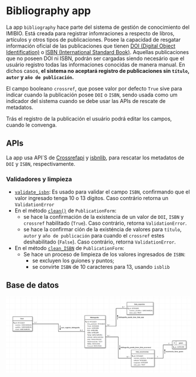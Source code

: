 # Bibliography app
La app `bibliography` hace parte del sistema de gestión de conocimiento del IMIBIO. Está creada para registrar infomraciones a respecto de libros, artículos y otros tipos de publicaciones. Posee la capacidad de resgatar información oficial de las publicaciones que tienen [DOI (Digital Object Identification)](https://www.doi.org/) o [ISBN (International Standard Book)](https://www.isbn.org.ar/). Aquellas publicaciones que no poseen DOI ni ISBN, podrán ser cargadas siendo necesário que el usuário registro todas las informaciones conocidas de manera manual. En dichos casos, **el sistema no aceptará registro de publicaciones sin `título`, `autor` y `año de publicación`.** 

El campo booleano `crossref`, que posee valor por defecto `True` sive para indicar cuando la publicación posee `DOI` o `ISBN`, sendo usada como um indicador del sistema cuando se debe usar las APIs de rescate de metadatos.

Trás el registro de la publicación el usuário podrá editar los campos, cuando le convenga.

## APIs
La app usa API´S de [Crossrefapi](https://www.crossref.org/blog/python-and-ruby-libraries-for-accessing-the-crossref-api/) y [isbnlib](https://pypi.org/project/isbnlib/), para rescatar los metadatos de `DOI` y `ISBN`, respectivamente.
 
### Validadores y limpieza  
* [`validate_isbn`](sysimibio/bibliography/validators.py): Es usado para validar el campo `ISBN`, confirmando que el valor ingresado tenga 10 o 13 dígitos. Caso contrário retorna un `ValidationError`  
* En el método [`clean()`](sysimibio/bibliography/forms.py) de `PublicationForm`:  
    *  se hace la confirmación de la existencia de un valor de `DOI`, `ISBN` y `crossref` habilitado (`True`). Caso contrário, retorna `ValidationError`.  
    * se hace la confirmar ción de la existéncia de valores para `título`, `autor` y `año de publicación` para cuando el `crossref` estes deshabilitado (`False`). Caso contrário, retorna `ValidationError`.  
* En el método [`clean_ISBN`](sysimibio/bibliography/forms.py) de `PublicationForm`:  
    * Se hace un proceso de limpieza de los valores ingresados de `ISBN`:  
        * se excluyen los guiones y puntos;  
        * se convirte `ISBN` de 10 caracteres para 13, usando `isblib`    

## Base de datos  
![](extras/img/modeldb_app_bibliography.png)  
